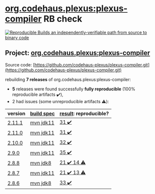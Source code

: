 [org.codehaus.plexus:plexus-compiler](https://search.maven.org/artifact/org.codehaus.plexus/plexus-compiler/) RB check
=======

[![Reproducible Builds](https://reproducible-builds.org/images/logos/rb.svg) an independently-verifiable path from source to binary code](https://reproducible-builds.org/)

## Project: [org.codehaus.plexus:plexus-compiler](https://search.maven.org/artifact/org.codehaus.plexus/plexus-compiler/)

Source code: [https://github.com/codehaus-plexus/plexus-compiler.git](https://github.com/codehaus-plexus/plexus-compiler.git)

rebuilding **7 releases** of org.codehaus.plexus:plexus-compiler:
- **5** releases were found successfully **fully reproducible** (100% reproducible artifacts :heavy_check_mark:),
- 2 had issues (some unreproducible artifacts :warning:):

| version | [build spec](BUILDSPEC.md) | [result](https://reproducible-builds.org/docs/jvm/): reproducible? |
| -- | --------- | ------ |
| [2.11.1](https://search.maven.org/artifact/org.codehaus.plexus/plexus-compiler/2.11.1/pom) | [mvn jdk11](plexus-compiler-2.11.1.buildspec) | [31 :heavy_check_mark: ](plexus-compiler-2.11.1.buildcompare) |
| [2.11.0](https://search.maven.org/artifact/org.codehaus.plexus/plexus-compiler/2.11.0/pom) | [mvn jdk11](plexus-compiler-2.11.0.buildspec) | [31 :heavy_check_mark: ](plexus-compiler-2.11.0.buildcompare) |
| [2.10.0](https://search.maven.org/artifact/org.codehaus.plexus/plexus-compiler/2.10.0/pom) | [mvn jdk11](plexus-compiler-2.10.0.buildspec) | [32 :heavy_check_mark: ](plexus-compiler-2.10.0.buildcompare) |
| [2.9.0](https://search.maven.org/artifact/org.codehaus.plexus/plexus-compiler/2.9.0/pom) | [mvn jdk11](plexus-compiler-2.9.0.buildspec) | [35 :heavy_check_mark: ](plexus-compiler-2.9.0.buildcompare) |
| [2.8.8](https://search.maven.org/artifact/org.codehaus.plexus/plexus-compiler/2.8.8/pom) | [mvn jdk8](plexus-compiler-2.8.8.buildspec) | [21 :heavy_check_mark:  14 :warning:](plexus-compiler-its-2.8.8.buildcompare) |
| [2.8.7](https://search.maven.org/artifact/org.codehaus.plexus/plexus-compiler/2.8.7/pom) | [mvn jdk11](plexus-compiler-2.8.7.buildspec) | [21 :heavy_check_mark:  13 :warning:](plexus-compiler-j2objc-2.8.7.buildcompare) |
| [2.8.6](https://search.maven.org/artifact/org.codehaus.plexus/plexus-compiler/2.8.6/pom) | [mvn jdk8](plexus-compiler-2.8.6.buildspec) | [33 :heavy_check_mark: ](plexus-compiler-j2objc-2.8.6.buildcompare) |
